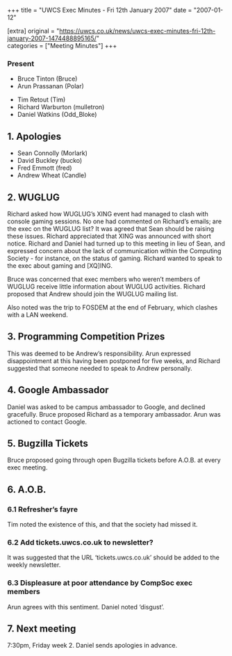 +++
title = "UWCS Exec Minutes - Fri 12th January 2007"
date = "2007-01-12"

[extra]
original = "https://uwcs.co.uk/news/uwcs-exec-minutes-fri-12th-january-2007-1474488895165/"    
categories = ["Meeting Minutes"]
+++

### Present

  - Bruce Tinton (Bruce)
  - Arun Prassanan (Polar)

<!-- end list -->

  - Tim Retout (Tim)
  - Richard Warburton (mulletron)
  - Daniel Watkins (Odd\_Bloke)

## 1\. Apologies

  - Sean Connolly (Morlark)
  - David Buckley (bucko)
  - Fred Emmott (fred)
  - Andrew Wheat (Candle)

## 2\. WUGLUG

Richard asked how WUGLUG’s XING event had managed to clash with console gaming sessions. No one had commented on Richard’s emails; are the exec on the WUGLUG list? It was agreed that Sean should be raising these issues. Richard appreciated that XING was announced with short notice. Richard and Daniel had turned up to this meeting in lieu of Sean, and expressed concern about the lack of communication within the Computing Society - for instance, on the status of gaming. Richard wanted to speak to the exec about gaming and \[XQ\]ING.

Bruce was concerned that exec members who weren’t members of WUGLUG receive little information about WUGLUG activities. Richard proposed that Andrew should join the WUGLUG mailing list.

Also noted was the trip to FOSDEM at the end of February, which clashes with a LAN weekend.

## 3\. Programming Competition Prizes

This was deemed to be Andrew’s responsibility. Arun expressed disappointment at this having been postponed for five weeks, and Richard suggested that someone needed to speak to Andrew personally.

## 4\. Google Ambassador

Daniel was asked to be campus ambassador to Google, and declined gracefully. Bruce proposed Richard as a temporary ambassador. Arun was actioned to contact Google.

## 5\. Bugzilla Tickets

Bruce proposed going through open Bugzilla tickets before A.O.B. at every exec meeting.

## 6\. A.O.B.

### 6.1 Refresher’s fayre

Tim noted the existence of this, and that the society had missed it.

### 6.2 Add tickets.uwcs.co.uk to newsletter?

It was suggested that the URL ‘tickets.uwcs.co.uk’ should be added to the weekly newsletter.

### 6.3 Displeasure at poor attendance by CompSoc exec members

Arun agrees with this sentiment. Daniel noted ‘disgust’.

## 7\. Next meeting

7:30pm, Friday week 2. Daniel sends apologies in advance.
